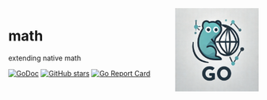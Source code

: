 <img align=right width="168" src="docs/gouef_logo.png">

# math
extending native math

[![GoDoc](https://pkg.go.dev/badge/github.com/gouef/math.svg)](https://pkg.go.dev/github.com/gouef/math)
[![GitHub stars](https://img.shields.io/github/stars/gouef/math?style=social)](https://github.com/gouef/math/stargazers)
[![Go Report Card](https://goreportcard.com/badge/github.com/gouef/math)](https://goreportcard.com/report/github.com/gouef/math)